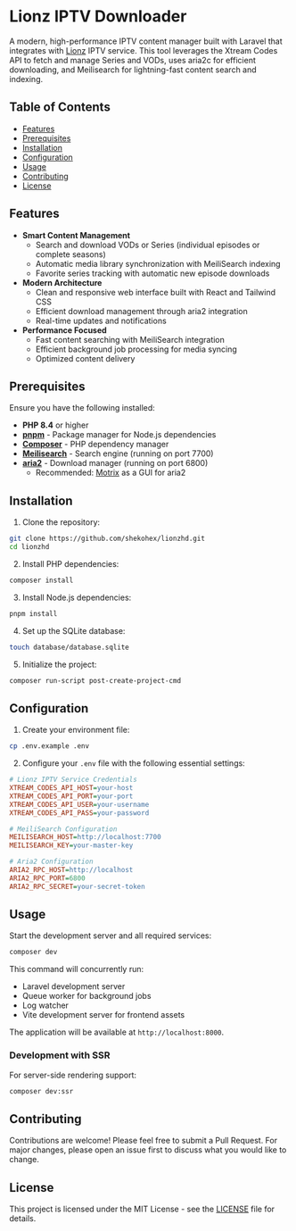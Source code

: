 # Lionz IPTV Downloader

A modern, high-performance IPTV content manager built with Laravel that integrates with [Lionz](https://lionz.tv) IPTV service. This tool leverages the Xtream Codes API to fetch and manage Series and VODs, uses aria2c for efficient downloading, and Meilisearch for lightning-fast content search and indexing.

## Table of Contents

- [Features](#features)
- [Prerequisites](#prerequisites)
- [Installation](#installation)
- [Configuration](#configuration)
- [Usage](#usage)
- [Contributing](#contributing)
- [License](#license)

## Features

- **Smart Content Management**
    - Search and download VODs or Series (individual episodes or complete seasons)
    - Automatic media library synchronization with MeiliSearch indexing
    - Favorite series tracking with automatic new episode downloads
- **Modern Architecture**
    - Clean and responsive web interface built with React and Tailwind CSS
    - Efficient download management through aria2 integration
    - Real-time updates and notifications
- **Performance Focused**
    - Fast content searching with MeiliSearch integration
    - Efficient background job processing for media syncing
    - Optimized content delivery

## Prerequisites

Ensure you have the following installed:

- **PHP 8.4** or higher
- **[pnpm](https://pnpm.io/)** - Package manager for Node.js dependencies
- **[Composer](https://getcomposer.org/)** - PHP dependency manager
- **[Meilisearch](https://www.meilisearch.com/)** - Search engine (running on port 7700)
- **[aria2](https://aria2.github.io/)** - Download manager (running on port 6800)
    - Recommended: [Motrix](https://motrix.app/) as a GUI for aria2

## Installation

1. Clone the repository:

```bash
git clone https://github.com/shekohex/lionzhd.git
cd lionzhd
```

2. Install PHP dependencies:

```bash
composer install
```

3. Install Node.js dependencies:

```bash
pnpm install
```

4. Set up the SQLite database:

```bash
touch database/database.sqlite
```

5. Initialize the project:

```bash
composer run-script post-create-project-cmd
```

## Configuration

1. Create your environment file:

```bash
cp .env.example .env
```

2. Configure your `.env` file with the following essential settings:

```ini
# Lionz IPTV Service Credentials
XTREAM_CODES_API_HOST=your-host
XTREAM_CODES_API_PORT=your-port
XTREAM_CODES_API_USER=your-username
XTREAM_CODES_API_PASS=your-password

# MeiliSearch Configuration
MEILISEARCH_HOST=http://localhost:7700
MEILISEARCH_KEY=your-master-key

# Aria2 Configuration
ARIA2_RPC_HOST=http://localhost
ARIA2_RPC_PORT=6800
ARIA2_RPC_SECRET=your-secret-token
```

## Usage

Start the development server and all required services:

```bash
composer dev
```

This command will concurrently run:

- Laravel development server
- Queue worker for background jobs
- Log watcher
- Vite development server for frontend assets

The application will be available at `http://localhost:8000`.

### Development with SSR

For server-side rendering support:

```bash
composer dev:ssr
```

## Contributing

Contributions are welcome! Please feel free to submit a Pull Request. For major changes, please open an issue first to discuss what you would like to change.

## License

This project is licensed under the MIT License - see the [LICENSE](./LICENSE) file for details.
